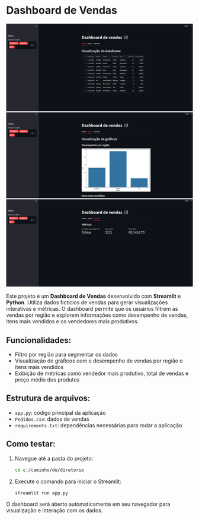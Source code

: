 # Dashboard de Vendas

![Screenshot do Dashboard](./images/dataframe.png)
![Screenshot do Dashboard](./images/graficos.png)
![Screenshot do Dashboard](./images/metricas.png)

Este projeto é um **Dashboard de Vendas** desenvolvido com **Streamlit** e **Python**. Utiliza dados fictícios de vendas para gerar visualizações interativas e métricas. O dashboard permite que os usuários filtrem as vendas por região e explorem informações como desempenho de vendas, itens mais vendidos e os vendedores mais produtivos.

## Funcionalidades:
- Filtro por região para segmentar os dados
- Visualização de gráficos com o desempenho de vendas por região e itens mais vendidos
- Exibição de métricas como vendedor mais produtivo, total de vendas e preço médio dos produtos

## Estrutura de arquivos:
- `app.py`: código principal da aplicação
- `Pedidos.csv`: dados de vendas
- `requirements.txt`: dependências necessárias para rodar a aplicação

## Como testar:
1. Navegue até a pasta do projeto:
    ```bash
    cd c:/caminho/do/diretorio
    ```
2. Execute o comando para iniciar o Streamlit:
    ```bash
    streamlit run app.py
    ```

O dashboard será aberto automaticamente em seu navegador para visualização e interação com os dados.
